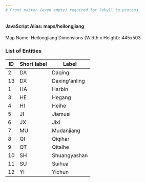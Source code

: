 ```yaml
---
# Front matter (even empty) required for Jekyll to process
---
```


#### JavaScript Alias: maps/heilongjiang

Map Name: Heilongjiang
Dimensions (Width x Height): 445x503





### List of Entities

ID | Short label | Label
---|---|---|
2|DA|Daqing
13|DX|Daxing'anling
1|HA|Harbin
3|HE|Hegang
4|HI|Heihe
5|JI|Jiamusi
6|JX|Jixi
7|MU|Mudanjiang
8|QI|Qiqihar
9|QT|Qitaihe
10|SH|Shuangyashan
11|SU|Suihua
12|YI|Yichun

